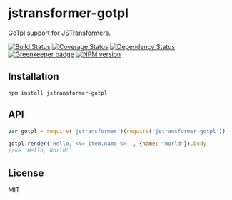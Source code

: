 # jstransformer-gotpl

[GoTpl](https://github.com/Lanfei/GoTpl) support for [JSTransformers](http://github.com/jstransformers).

[![Build Status](https://img.shields.io/travis/jstransformers/jstransformer-gotpl/master.svg)](https://travis-ci.org/jstransformers/jstransformer-gotpl)
[![Coverage Status](https://img.shields.io/codecov/c/github/jstransformers/jstransformer-gotpl/master.svg)](https://codecov.io/gh/jstransformers/jstransformer-gotpl)
[![Dependency Status](https://img.shields.io/david/jstransformers/jstransformer-gotpl/master.svg)](http://david-dm.org/jstransformers/jstransformer-gotpl)
[![Greenkeeper badge](https://badges.greenkeeper.io/jstransformers/jstransformer-gotpl.svg)](https://greenkeeper.io/)
[![NPM version](https://img.shields.io/npm/v/jstransformer-gotpl.svg)](https://www.npmjs.org/package/jstransformer-gotpl)

## Installation

    npm install jstransformer-gotpl

## API

```js
var gotpl = require('jstransformer')(require('jstransformer-gotpl'))

gotpl.render('Hello, <%= item.name %>!', {name: "World"}).body
//=> 'Hello, World!'
```

## License

MIT
